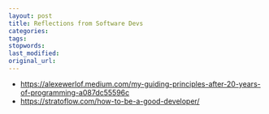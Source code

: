 ```yaml
---
layout: post
title: Reflections from Software Devs
categories:
tags:
stopwords:
last_modified:
original_url:
---
```


<!--more-->

* https://alexewerlof.medium.com/my-guiding-principles-after-20-years-of-programming-a087dc55596c
* https://stratoflow.com/how-to-be-a-good-developer/
